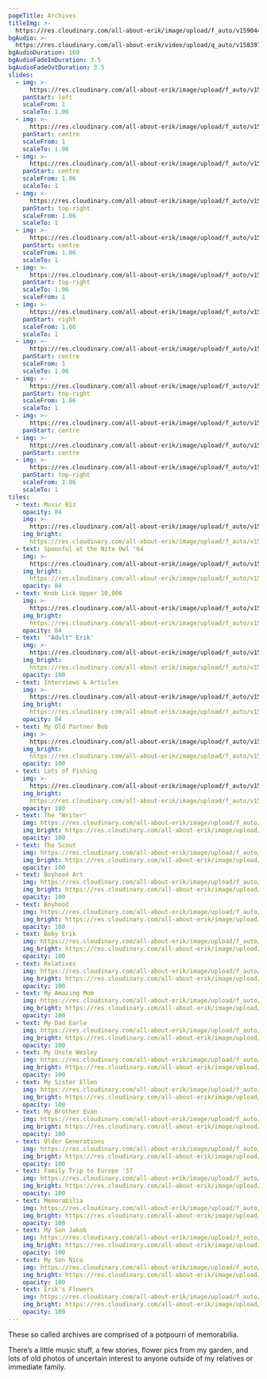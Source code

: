 ```yaml
---
pageTitle: Archives
titleImg: >-
  https://res.cloudinary.com/all-about-erik/image/upload/f_auto/v1590443172/Archives/archives_pzfww1.png
bgAudio: >-
  https://res.cloudinary.com/all-about-erik/video/upload/q_auto/v1583973940/Archives/Fond-Affection-The-Blue-Velvet-Band_Archives_jndcac.mp3
bgAudioDuration: 169
bgAudioFadeInDuration: 3.5
bgAudioFadeOutDuration: 3.5
slides:
  - img: >-
      https://res.cloudinary.com/all-about-erik/image/upload/f_auto/v1590445373/Archives/slideshow/01-erik-jacobsen-at-gate-july1973_ijreje.jpg
    panStart: left
    scaleFrom: 1
    scaleTo: 1.06
  - img: >-
      https://res.cloudinary.com/all-about-erik/image/upload/f_auto/v1590445373/Archives/slideshow/02-img790_bbmrcb.jpg
    panStart: centre
    scaleFrom: 1
    scaleTo: 1.06
  - img: >-
      https://res.cloudinary.com/all-about-erik/image/upload/f_auto/v1590445374/Archives/slideshow/03-img217_qjvmvg.jpg
    panStart: centre
    scaleFrom: 1.06
    scaleTo: 1
  - img: >-
      https://res.cloudinary.com/all-about-erik/image/upload/f_auto/v1590445373/Archives/slideshow/04-img071_cnndkb.jpg
    panStart: top-right
    scaleFrom: 1.06
    scaleTo: 1
  - img: >-
      https://res.cloudinary.com/all-about-erik/image/upload/f_auto/v1590445373/Archives/slideshow/05-img001_m7zb1d.jpg
    panStart: centre
    scaleFrom: 1.06
    scaleTo: 1
  - img: >-
      https://res.cloudinary.com/all-about-erik/image/upload/f_auto/v1590445373/Archives/slideshow/06-60_kdt204.jpg
    panStart: top-right
    scaleTo: 1.06
    scaleFrom: 1
  - img: >-
      https://res.cloudinary.com/all-about-erik/image/upload/f_auto/v1590445374/Archives/slideshow/07-img_1684_s6qwky.jpg
    panStart: right
    scaleFrom: 1.06
    scaleTo: 1
  - img: >-
      https://res.cloudinary.com/all-about-erik/image/upload/f_auto/v1590445374/Archives/slideshow/08-erik-jacobsen-in-sf-office-at-great-honesty-may1968_sdm5ya.jpg
    panStart: centre
    scaleFrom: 1
    scaleTo: 1.06
  - img: >-
      https://res.cloudinary.com/all-about-erik/image/upload/f_auto/v1590445374/Archives/slideshow/09-10000117a_bqbtgs.jpg
    panStart: top-right
    scaleFrom: 1.06
    scaleTo: 1
  - img: >-
      https://res.cloudinary.com/all-about-erik/image/upload/f_auto/v1590445374/Archives/slideshow/10-music_8_ttkjun.jpg
    panStart: centre
  - img: >-
      https://res.cloudinary.com/all-about-erik/image/upload/f_auto/v1590445375/Archives/slideshow/11-img347_mbycsi.jpg
    panStart: centre
  - img: >-
      https://res.cloudinary.com/all-about-erik/image/upload/f_auto/v1590445374/Archives/slideshow/12-erik-jacobsen-boat-sept1967_t7szc2.jpg
    panStart: top-right
    scaleFrom: 1.06
    scaleTo: 1
tiles:
  - text: Music Biz
    opacity: 84
    img: >-
      https://res.cloudinary.com/all-about-erik/image/upload/f_auto/v1590447717/Archives/tiles/01_icon_music_biz_fpi9uh.jpg
    img_bright:
      https://res.cloudinary.com/all-about-erik/image/upload/f_auto/v1590447717/Archives/tiles/01_icon_music_biz-bright_ke9guf.jpg
  - text: Spoonful at the Nite Owl '64
    img: >-
      https://res.cloudinary.com/all-about-erik/image/upload/f_auto/v1590447717/Archives/tiles/02-icon-spoonful_tfbjir.jpg
    img_bright:
      https://res.cloudinary.com/all-about-erik/image/upload/f_auto/v1590447717/Archives/tiles/02-icon-spoonful-bright_ghltvs.jpg
    opacity: 84
  - text: Knob Lick Upper 10,000
    img: >-
      https://res.cloudinary.com/all-about-erik/image/upload/f_auto/v1590447717/Archives/tiles/03-icon-knoblick_qkmpfx.jpg
    img_bright:
      https://res.cloudinary.com/all-about-erik/image/upload/f_auto/v1590447717/Archives/tiles/03-icon-knoblick-bright_wlscyt.jpg
    opacity: 84
  - text: '"Adult" Erik'
    img: >-
      https://res.cloudinary.com/all-about-erik/image/upload/f_auto/v1590447717/Archives/tiles/04-icon-adult_ke4iyp.jpg
    img_bright:
      https://res.cloudinary.com/all-about-erik/image/upload/f_auto/v1590447717/Archives/tiles/04-icon-adult-bright_xp5u3r.jpg
    opacity: 100
  - text: Interviews & Articles
    img: >-
      https://res.cloudinary.com/all-about-erik/image/upload/f_auto/v1590447717/Archives/tiles/05-icon-interviews_w1b5nu.jpg
    img_bright:
      https://res.cloudinary.com/all-about-erik/image/upload/f_auto/v1590447718/Archives/tiles/05-icon-interviews-bright_ymi1lo.jpg
    opacity: 84
  - text: My Old Partner Bob
    img: >-
      https://res.cloudinary.com/all-about-erik/image/upload/f_auto/v1590447718/Archives/tiles/06-icon-bob_stipuy.jpg
    img_bright:
      https://res.cloudinary.com/all-about-erik/image/upload/f_auto/v1590447716/Archives/tiles/06-icon-bob-bright_qdmt1u.jpg
    opacity: 100
  - text: Lots of Fishing
    img: >-
      https://res.cloudinary.com/all-about-erik/image/upload/f_auto/v1590447716/Archives/tiles/07-icon-fishing_e32hbu.jpg
    img_bright:
      https://res.cloudinary.com/all-about-erik/image/upload/f_auto/v1590447717/Archives/tiles/07-icon-fishing-bright_crvto3.jpg
    opacity: 100
  - text: The "Writer"
    img: https://res.cloudinary.com/all-about-erik/image/upload/f_auto/v1590447716/Archives/tiles/08-icon-writing_jkdvre.jpg
    img_bright: https://res.cloudinary.com/all-about-erik/image/upload/f_auto/v1590447716/Archives/tiles/08-icon-writing-bright_gzfowt.jpg
    opacity: 100
  - text: The Scout
    img: https://res.cloudinary.com/all-about-erik/image/upload/f_auto/v1590447716/Archives/tiles/09-icon_scouts2_zgwpop.jpg
    img_bright: https://res.cloudinary.com/all-about-erik/image/upload/f_auto/v1590447717/Archives/tiles/09-icon_scouts2-bright_tjlngu.jpg
    opacity: 100
  - text: Boyhood Art
    img: https://res.cloudinary.com/all-about-erik/image/upload/f_auto/v1590447717/Archives/tiles/10-icon-art_zazzgo.jpg
    img_bright: https://res.cloudinary.com/all-about-erik/image/upload/f_auto/v1590447717/Archives/tiles/10-icon-art-bright_wyyz5i.jpg
    opacity: 100
  - text: Boyhood
    img: https://res.cloudinary.com/all-about-erik/image/upload/f_auto/v1590447305/Archives/tiles/11-icon-boyhood_b5zkal.jpg
    img_bright: https://res.cloudinary.com/all-about-erik/image/upload/f_auto/v1590447305/Archives/tiles/11-icon-boyhood-bright_qrikjy.jpg
    opacity: 100
  - text: Baby Erik
    img: https://res.cloudinary.com/all-about-erik/image/upload/f_auto/v1590447305/Archives/tiles/12-icon-baby_saqqng.jpg
    img_bright: https://res.cloudinary.com/all-about-erik/image/upload/f_auto/v1590447305/Archives/tiles/12-icon-baby-bright_nhawfj.jpg
    opacity: 100
  - text: Relatives
    img: https://res.cloudinary.com/all-about-erik/image/upload/f_auto/v1590447305/Archives/tiles/13-icon_relatives_cspx68.jpg
    img_bright: https://res.cloudinary.com/all-about-erik/image/upload/f_auto/v1590447305/Archives/tiles/13-icon_relatives-bright_gv9qyy.jpg
    opacity: 100
  - text: My Amazing Mom
    img: https://res.cloudinary.com/all-about-erik/image/upload/f_auto/v1590447305/Archives/tiles/14-icon-mom_vl0yad.jpg
    img_bright: https://res.cloudinary.com/all-about-erik/image/upload/f_auto/v1590447305/Archives/tiles/14-icon-mom-bright_r5nndg.jpg
    opacity: 100
  - text: My Dad Earle
    img: https://res.cloudinary.com/all-about-erik/image/upload/f_auto/v1590447305/Archives/tiles/15-icon-earle_mvvs5n.jpg
    img_bright: https://res.cloudinary.com/all-about-erik/image/upload/f_auto/v1590447305/Archives/tiles/15-icon-earle-bright_vmdclc.jpg
    opacity: 100
  - text: My Uncle Wesley
    img: https://res.cloudinary.com/all-about-erik/image/upload/f_auto/v1590713089/Archives/tiles/16-icon-wesley_rxdvj2.jpg
    img_bright: https://res.cloudinary.com/all-about-erik/image/upload/f_auto/v1590713089/Archives/tiles/16-icon-wesley-bright_uwmjil.jpg
    opacity: 100
  - text: My Sister Ellen
    img: https://res.cloudinary.com/all-about-erik/image/upload/f_auto/v1590447306/Archives/tiles/17-icon-ellen_hd5uwv.jpg
    img_bright: https://res.cloudinary.com/all-about-erik/image/upload/f_auto/v1590447306/Archives/tiles/17-icon-ellen-bright_ifjl0k.jpg
    opacity: 100
  - text: My Brother Evan
    img: https://res.cloudinary.com/all-about-erik/image/upload/f_auto/v1590713089/Archives/tiles/18-icon-evan_zla7ft.jpg
    img_bright: https://res.cloudinary.com/all-about-erik/image/upload/f_auto/v1590713089/Archives/tiles/18-icon-evan-bright_insasz.jpg
    opacity: 100
  - text: Older Generations
    img: https://res.cloudinary.com/all-about-erik/image/upload/f_auto/v1590447306/Archives/tiles/19-icon_grandparents_jllraz.jpg
    img_bright: https://res.cloudinary.com/all-about-erik/image/upload/f_auto/v1590447306/Archives/tiles/19-icon_grandparents-bright_umghpu.jpg
    opacity: 100
  - text: Family Trip to Europe '57
    img: https://res.cloudinary.com/all-about-erik/image/upload/f_auto/v1590447307/Archives/tiles/20-icon-trip_y7g9b7.jpg
    img_bright: https://res.cloudinary.com/all-about-erik/image/upload/f_auto/v1590447306/Archives/tiles/20-icon-trip-bright_qqnpr3.jpg
    opacity: 100
  - text: Memorabilia
    img: https://res.cloudinary.com/all-about-erik/image/upload/f_auto/v1590447307/Archives/tiles/21-icon-documentation_swomkp.jpg
    img_bright: https://res.cloudinary.com/all-about-erik/image/upload/f_auto/v1590447307/Archives/tiles/21-icon-documentation-bright_blgqv8.jpg
    opacity: 100
  - text: My Son Jakob
    img: https://res.cloudinary.com/all-about-erik/image/upload/f_auto/v1590447307/Archives/tiles/22-icon-flowers_g0unts.jpg
    img_bright: https://res.cloudinary.com/all-about-erik/image/upload/f_auto/v1590447307/Archives/tiles/22-icon-flowers-bright_xk752p.jpg
    opacity: 100
  - text: My Son Nico
    img: https://res.cloudinary.com/all-about-erik/image/upload/f_auto/v1590447307/Archives/tiles/23-icon-jakob_ebvkly.jpg
    img_bright: https://res.cloudinary.com/all-about-erik/image/upload/f_auto/v1590447307/Archives/tiles/23-icon-jakob-bright_iqgwgj.jpg
    opacity: 100
  - text: Erik's Flowers
    img: https://res.cloudinary.com/all-about-erik/image/upload/f_auto/v1590447307/Archives/tiles/24-icon-nico_nodm3w.jpg
    img_bright: https://res.cloudinary.com/all-about-erik/image/upload/f_auto/v1590447307/Archives/tiles/24-icon-nico-bright_hi6k1t.jpg
    opacity: 100
---
```

These so called archives are comprised of a potpourri of memorabilia.  

There’s a little music stuff, a few stories, flower pics from my garden, and lots of old photos of uncertain interest to anyone outside of my relatives or immediate family.